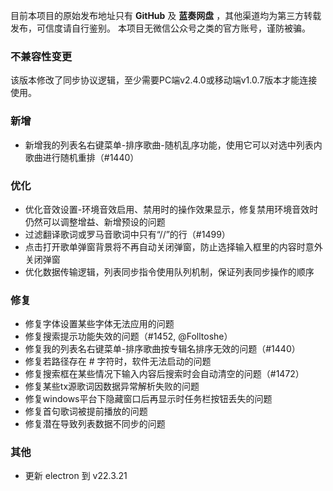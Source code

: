 目前本项目的原始发布地址只有 **GitHub** 及 **蓝奏网盘** ，其他渠道均为第三方转载发布，可信度请自行鉴别。
本项目无微信公众号之类的官方账号，谨防被骗。

### 不兼容性变更

该版本修改了同步协议逻辑，至少需要PC端v2.4.0或移动端v1.0.7版本才能连接使用。

### 新增

- 新增我的列表名右键菜单-排序歌曲-随机乱序功能，使用它可以对选中列表内歌曲进行随机重排（#1440）

### 优化

- 优化音效设置-环境音效启用、禁用时的操作效果显示，修复禁用环境音效时仍然可以调整增益、新增预设的问题
- 过滤翻译歌词或罗马音歌词中只有“//”的行（#1499）
- 点击打开歌单弹窗背景将不再自动关闭弹窗，防止选择输入框里的内容时意外关闭弹窗
- 优化数据传输逻辑，列表同步指令使用队列机制，保证列表同步操作的顺序

### 修复

- 修复字体设置某些字体无法应用的问题
- 修复搜索提示功能失效的问题（#1452, @Folltoshe）
- 修复我的列表名右键菜单-排序歌曲按专辑名排序无效的问题（#1440）
- 修复若路径存在 # 字符时，软件无法启动的问题
- 修复搜索框在某些情况下输入内容后搜索时会自动清空的问题（#1472）
- 修复某些tx源歌词因数据异常解析失败的问题
- 修复windows平台下隐藏窗口后再显示时任务栏按钮丢失的问题
- 修复首句歌词被提前播放的问题
- 修复潜在导致列表数据不同步的问题

### 其他

- 更新 electron 到 v22.3.21
